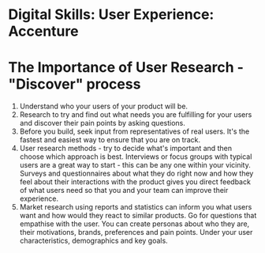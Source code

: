 # Digital Skills: User Experience: Accenture

<h1>The Importance of User Research - "Discover" process</h1>

1. Understand who your users of your product will be.
2. Research to try and find out what needs you are fulfilling for your users and discover their pain points by asking questions.
3. Before you build, seek input from representatives of real users. It's the fastest and easiest way to ensure that you are on track.
4. User research methods - try to decide what's important and then choose which approach is best. Interviews or focus groups with typical users are a great way to start - this can be any one within your vicinity. Surveys and questionnaires about what they do right now and how they feel about their interactions with the product gives you direct feedback of what users need so that you and your team can improve their experience.
5. Market research using reports and statistics can inform you what users want and how would they react to similar products. Go for questions that empathise with the user. You can create personas about who they are, their motivations, brands, preferences and pain points. Under your user characteristics, demographics and key goals.
